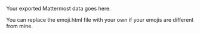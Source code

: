 Your exported Mattermost data goes here.

You can replace the emoji.html file with your own if your emojis are different from mine.